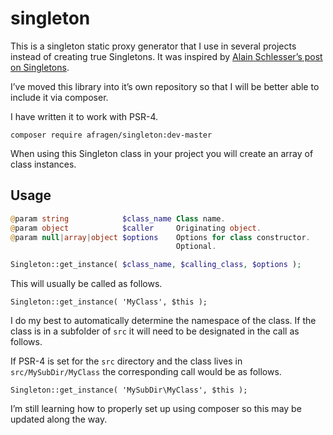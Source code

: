 # singleton

This is a singleton static proxy generator that I use in several projects instead of creating true Singletons. It was inspired by [Alain Schlesser’s post on Singletons](https://www.alainschlesser.com/singletons-shared-instances/).

I’ve moved this library into it’s own repository so that I will be better able to include it via composer.

I have written it to work with PSR-4.

`composer require afragen/singleton:dev-master`

When using this Singleton class in your project you will create an array of class instances.

## Usage

```php
@param string            $class_name Class name.
@param object            $caller     Originating object.
@param null|array|object $options    Options for class constructor.
                                     Optional.

Singleton::get_instance( $class_name, $calling_class, $options );
```

This will usually be called as follows.

`Singleton::get_instance( 'MyClass', $this );`

I do my best to automatically determine the namespace of the class. If the class is in a subfolder of `src` it will need to be designated in the call as follows.

If PSR-4 is set for the `src` directory and the class lives in `src/MySubDir/MyClass` the corresponding call would be as follows.

`Singleton::get_instance( 'MySubDir\MyClass', $this );`

I’m still learning how to properly set up using composer so this may be updated along the way.
